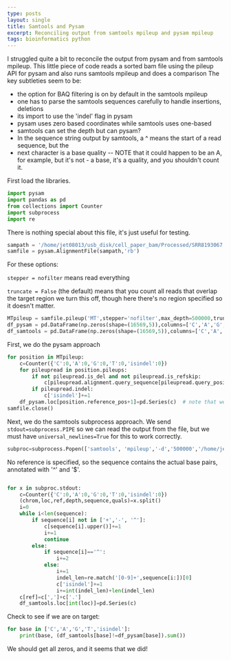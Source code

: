 ```yaml
---
type: posts
layout: single
title: Samtools and Pysam
excerpt: Reconciling output from samtools mpileup and pysam mpileup
tags: bioinformatics python
---
```


I struggled quite a bit to reconcile the output from pysam and from samtools mpileup.
This little piece of code reads a sorted bam file using the pileup API for pysam
and also runs samtools mpileup and does a comparison
The key subtleties seem to be:
- the option for BAQ filtering is on by default in the samtools mpileup 
- one has to parse the samtools sequences carefully to handle insertions, deletions
- its import to use the 'indel' flag in pysam 
- pysam uses zero based coordinates while samtools uses one-based
- samtools can set the depth but can pysam?
- In the sequence string output by samtools, a ^ means the start of a read sequence, but the
- next character is a base quality -- NOTE that it could happen to be an A, for example, but it's not - a base, it's a quality, and you shouldn't count it.


First load the libraries.

```python
import pysam
import pandas as pd
from collections import Counter
import subprocess
import re
```

There is nothing special about this file, it's just useful for testing. 

```python
sampath = '/home/jet08013/usb_disk/cell_paper_bam/Processed/SRR8193067.sorted.bam'
samfile = pysam.AlignmentFile(sampath,'rb')
```

For these options:

```stepper = nofilter``` means read everything

```truncate = False``` (the default) means that you count all reads that overlap the target region
we turn this off, though here there's no region specified so it doesn't matter.

```python
MTpileup = samfile.pileup('MT',stepper='nofilter',max_depth=500000,truncate=False,min_base_quality=0)
df_pysam = pd.DataFrame(np.zeros(shape=(16569,5)),columns=['C','A','G','T','isindel'],index=list(range(16569)))
df_samtools = pd.DataFrame(np.zeros(shape=(16569,5)),columns=['C','A','G','T','isindel'],index=list(range(16569)))
```

First, we do the pysam approach

```python
for position in MTpileup:
    c=Counter({'C':0,'A':0,'G':0,'T':0,'isindel':0}) 
    for pileupread in position.pileups:
        if not pileupread.is_del and not pileupread.is_refskip:
            c[pileupread.alignment.query_sequence[pileupread.query_position].upper()]+=1
        if pileupread.indel:
            c['isindel']+=1
    df_pysam.loc[position.reference_pos+1]=pd.Series(c)  # note that we add 1 to compare with samtools
samfile.close()
```

Next, we do the samtools subprocess approach.  We send ```stdout=subprocess.PIPE``` so we can read the output from the file,
but we must have ```universal_newlines=True``` for this to work correctly.

```python
subproc=subprocess.Popen(['samtools', 'mpileup','-d','500000','/home/jet08013/usb_disk/cell_paper_bam/Processed/SRR8193067.sorted.bam'],stdout=subprocess.PIPE,universal_newlines=True)
```

No reference is specified, so the sequence contains the actual base pairs, annotated with '^' and '$'.

```python

for x in subproc.stdout:
    c=Counter({'C':0,'A':0,'G':0,'T':0,'isindel':0})
    (chrom,loc,ref,depth,sequence,quals)=x.split() 
    i=0
    while i<len(sequence):
        if sequence[i] not in ['+','-', '^']:
            c[sequence[i].upper()]+=1
            i+=1
            continue
        else:
            if sequence[i]=='^':
                i+=2
            else:
                i+=1
                indel_len=re.match('[0-9]+',sequence[i:])[0]
                c['isindel']+=1
                i+=int(indel_len)+len(indel_len)
    c[ref]=c[',']+c['.']
    df_samtools.loc[int(loc)]=pd.Series(c)
```

Check to see if we are on target:


```python
for base in ['C','A','G','T','isindel']:
    print(base, (df_samtools[base]!=df_pysam[base]).sum())
```

We should get all zeros, and it seems that we did!

